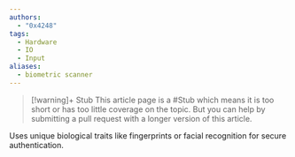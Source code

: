 ```yaml
---
authors: 
  - "0x4248"
tags:
  - Hardware
  - IO
  - Input
aliases:
  - biometric scanner
---
```

> [!warning]+ Stub
> This article page is a #Stub which means it is too short or has too little coverage on the topic. But you can help by submitting a pull request with a longer version of this article.

Uses unique biological traits like fingerprints or facial recognition for secure authentication.